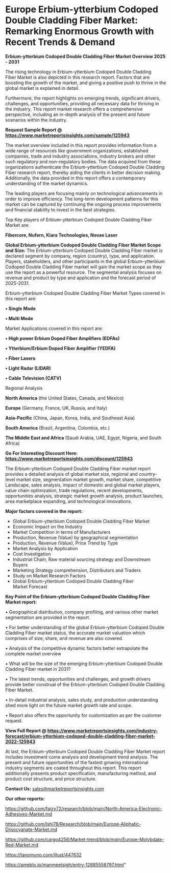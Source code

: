 # Europe Erbium-ytterbium Codoped Double Cladding Fiber Market: Remarking Enormous Growth with Recent Trends & Demand

<Strong> Erbium-ytterbium Codoped Double Cladding Fiber Market Overview 2025 - 2031</strong>

The rising technology in Erbium-ytterbium Codoped Double Cladding Fiber Market is also depicted in this research report. Factors that are boosting the growth of the market, and giving a positive push to thrive in the global market is explained in detail.

Furthermore, the report highlights on emerging trends, significant drivers, challenges, and opportunities, providing all necessary data for thriving in the industry. This report market research offers a comprehensive perspective, including an in-depth analysis of the present and future scenarios within the industry.

<strong>Request Sample Report @ <a href=https://www.marketreportsinsights.com/sample/125943>https://www.marketreportsinsights.com/sample/125943</a></strong>

The market overview included in this report provides information from a wide range of resources like government organizations, established companies, trade and industry associations, industry brokers and other such regulatory and non-regulatory bodies. The data acquired from these organizations authenticate the Erbium-ytterbium Codoped Double Cladding Fiber research report, thereby aiding the clients in better decision making. Additionally, the data provided in this report offers a contemporary understanding of the market dynamics.

The leading players are focusing mainly on technological advancements in order to improve efficiency. The long-term development patterns for this market can be captured by continuing the ongoing process improvements and financial stability to invest in the best strategies.

Top Key players of Erbium-ytterbium Codoped Double Cladding Fiber Market are:

<strong>Fibercore, Nufern, Kiara Technologies, Novae Laser</strong>

<strong><b>Global Erbium-ytterbium Codoped Double Cladding Fiber Market Scope and Size:</b></strong>
The Erbium-ytterbium Codoped Double Cladding Fiber market is declared segment by company, region (country), type, and application. Players, stakeholders, and other participants in the global Erbium-ytterbium Codoped Double Cladding Fiber market will gain the market scope as they use the report as a powerful resource. The segmental analysis focuses on revenue and product by type and application and the forecast period of 2025-2031.

Erbium-ytterbium Codoped Double Cladding Fiber Market Types covered in this report are:

<strong>• Single Mode

• Multi Mode</strong>

Market Applications covered in this report are:

<strong>• High power Erbium Doped Fiber Amplifiers (EDFAs)

• Ytterbium/Erbium Doped Fiber Amplifier (YEDFA)

• Fiber Lasers

• Light Radar (LIDAR)

• Cable Television (CATV)</strong> 

Regional Analysis

<strong>North America</strong> (the United States, Canada, and Mexico)

<strong>Europe</strong> (Germany, France, UK, Russia, and Italy)

<strong>Asia-Pacific</strong> (China, Japan, Korea, India, and Southeast Asia)

<strong>South America</strong> (Brazil, Argentina, Colombia, etc.)

<strong>The Middle East and Africa</strong> (Saudi Arabia, UAE, Egypt, Nigeria, and South Africa)

<strong>Go For Interesting Discount Here: <a href=https://www.marketreportsinsights.com/discount/125943>https://www.marketreportsinsights.com/discount/125943</a></strong>

The Erbium-ytterbium Codoped Double Cladding Fiber market report provides a detailed analysis of global market size, regional and country-level market size, segmentation market growth, market share, competitive Landscape, sales analysis, impact of domestic and global market players, value chain optimization, trade regulations, recent developments, opportunities analysis, strategic market growth analysis, product launches, area marketplace expanding, and technological innovations.

<strong><b>Major factors covered in the report:</b></strong>
<ul>
  <li>Global Erbium-ytterbium Codoped Double Cladding Fiber Market </li>
  <li>Economic Impact on the Industry</li>
  <li>Market Competition in terms of Manufacturers</li>
  <li>Production, Revenue (Value) by geographical segmentation</li>
  <li>Production, Revenue (Value), Price Trend by Type</li>
  <li>Market Analysis by Application</li>
  <li>Cost Investigation</li>
  <li>Industrial Chain, Raw material sourcing strategy and Downstream Buyers</li>
  <li>Marketing Strategy comprehension, Distributors and Traders</li>
  <li>Study on Market Research Factors</li>
  <li>Global Erbium-ytterbium Codoped Double Cladding Fiber Market Forecast</li>
</ul>

<strong><b>Key Point of the Erbium-ytterbium Codoped Double Cladding Fiber Market report:</b></strong>

• Geographical distribution, company profiling, and various other market segmentation are provided in the report.

• For better understanding of the global Erbium-ytterbium Codoped Double Cladding Fiber market status, the accurate market valuation which comprises of size, share, and revenue are also covered.

• Analysis of the competitive dynamic factors better extrapolate the complete market overview

• What will be the size of the emerging Erbium-ytterbium Codoped Double Cladding Fiber market in 2031?

• The latest trends, opportunities and challenges, and growth drivers provide better construal of the Erbium-ytterbium Codoped Double Cladding Fiber Market.

• In-detail industrial analysis, sales study, and production understanding shed more light on the future market growth rate and scope.

• Report also offers the opportunity for customization as per the customer request.

<strong><b>View Full Report @ <a href=https://www.marketreportsinsights.com/industry-forecast/erbium-ytterbium-codoped-double-cladding-fiber-market-2022-125943>https://www.marketreportsinsights.com/industry-forecast/erbium-ytterbium-codoped-double-cladding-fiber-market-2022-125943</a></b></strong>


At last, the Erbium-ytterbium Codoped Double Cladding Fiber Market report includes investment come analysis and development trend analysis. The present and future opportunities of the fastest growing international industry segments are coated throughout this report. This report additionally presents product specification, manufacturing method, and product cost structure, and price structure.

<strong>Contact Us:</strong>
sales@marketreportsinsights.com

<strong>Our other reports:</strong>

<a href=https://github.com/faizy72/research/blob/main/North-America-Electronic-Adhesives-Market.md>https://github.com/faizy72/research/blob/main/North-America-Electronic-Adhesives-Market.md</a>

<a href=https://github.com/Ishi78/Research/blob/main/Europe-Aliphatic-Diisocyanate-Market.md>https://github.com/Ishi78/Research/blob/main/Europe-Aliphatic-Diisocyanate-Market.md</a>

<a href=https://github.com/cargo4256/Market-trend/blob/main/Europe-Molybdate-Red-Market.md>https://github.com/cargo4256/Market-trend/blob/main/Europe-Molybdate-Red-Market.md</a>

<a href=https://tanomuno.com/illust/447632>https://tanomuno.com/illust/447632</a>

<a href=https://ameblo.jp/manmeetsigh/entry-12885558797.html>https://ameblo.jp/manmeetsigh/entry-12885558797.html</a>"
